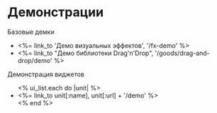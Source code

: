 # Демонстрации

<p>
  <dl>
    <dt>Базовые демки</dt>
    <ul>
      <li><%= link_to 'Демо визуальных эффектов', '/fx-demo' %></li>
      <li><%= link_to "Демо библиотеки Drag'n'Drop",    '/goods/drag-and-drop/demo' %></li>
    </ul>
    <dt>Демонстрация виджетов</dt>
    <ul>
    <% ui_list.each do |unit| %>
      <li><%= link_to unit[:name], unit[:url] + '/demo' %></li>
    <% end %>
    </ul>
  </dl>
</p>

